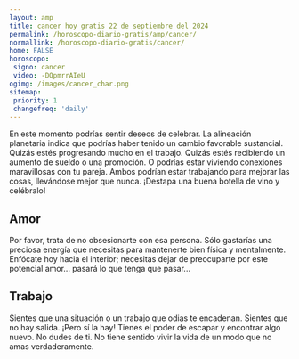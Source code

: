 ```yaml
---
layout: amp
title: cancer hoy gratis 22 de septiembre del 2024 
permalink: /horoscopo-diario-gratis/amp/cancer/
normallink: /horoscopo-diario-gratis/cancer/
home: FALSE
horoscopo:
 signo: cancer
 video: -DQpmrrAIeU
ogimg: /images/cancer_char.png
sitemap:
 priority: 1
 changefreq: 'daily'
---
```



En este momento podrías sentir deseos de celebrar. La alineación planetaria indica que podrías haber tenido un cambio favorable sustancial.  Quizás estés progresando mucho en el trabajo. Quizás estés recibiendo un aumento de sueldo o una promoción. O podrías estar viviendo conexiones maravillosas con tu pareja. Ambos podrían estar trabajando para mejorar las cosas, llevándose mejor que nunca. ¡Destapa una buena botella de vino y celébralo!

## Amor

Por favor, trata de no obsesionarte con esa persona. Sólo gastarías una preciosa energía que necesitas para mantenerte bien física y mentalmente. Enfócate hoy hacia el interior; necesitas dejar de preocuparte por este potencial amor... pasará lo que tenga que pasar...

## Trabajo

Sientes que una situación o un trabajo que odias te encadenan. Sientes que no hay salida. ¡Pero sí la hay! Tienes el poder de escapar y encontrar algo nuevo. No dudes de ti. No tiene sentido vivir la vida de un modo que no amas verdaderamente.